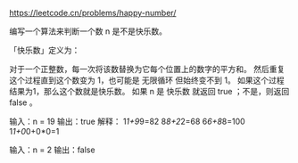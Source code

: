 https://leetcode.cn/problems/happy-number/

编写一个算法来判断一个数 n 是不是快乐数。

「快乐数」定义为：

对于一个正整数，每一次将该数替换为它每个位置上的数字的平方和。
然后重复这个过程直到这个数变为 1，也可能是 无限循环 但始终变不到 1。
如果这个过程 结果为1，那么这个数就是快乐数。
如果 n 是 快乐数 就返回 true ；不是，则返回 false 。

输入：n = 19
输出：true
解释：
1*1+9*9=82
8*8+2*2=68
6*6+8*8=100
1*1+0*0+0*0=1

输入：n = 2
输出：false
